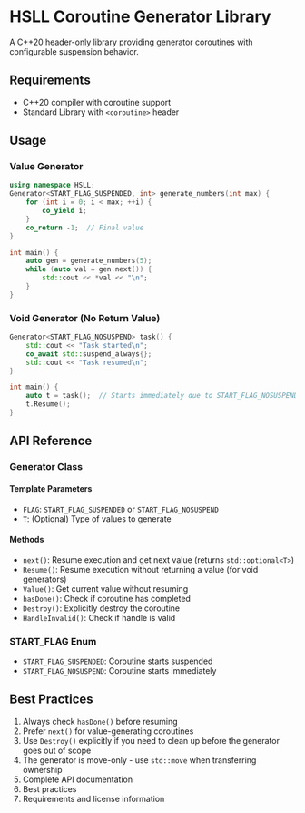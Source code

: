 # HSLL Coroutine Generator Library

A C++20 header-only library providing generator coroutines with configurable suspension behavior.

## Requirements

- C++20 compiler with coroutine support
- Standard Library with `<coroutine>` header

## Usage

### Value Generator
```cpp
using namespace HSLL;
Generator<START_FLAG_SUSPENDED, int> generate_numbers(int max) {
    for (int i = 0; i < max; ++i) {
        co_yield i;
    }
    co_return -1;  // Final value
}

int main() {
    auto gen = generate_numbers(5);
    while (auto val = gen.next()) {
        std::cout << *val << "\n";
    }
}
```

### Void Generator (No Return Value)

```cpp
Generator<START_FLAG_NOSUSPEND> task() {
    std::cout << "Task started\n";
    co_await std::suspend_always{};
    std::cout << "Task resumed\n";
}

int main() {
    auto t = task();  // Starts immediately due to START_FLAG_NOSUSPEND
    t.Resume();
}
```

## API Reference

### Generator Class

#### Template Parameters
- `FLAG`: `START_FLAG_SUSPENDED` or `START_FLAG_NOSUSPEND`
- `T`: (Optional) Type of values to generate

#### Methods
- `next()`: Resume execution and get next value (returns `std::optional<T>`)
- `Resume()`: Resume execution without returning a value (for void generators)
- `Value()`: Get current value without resuming
- `hasDone()`: Check if coroutine has completed
- `Destroy()`: Explicitly destroy the coroutine
- `HandleInvalid()`: Check if handle is valid

### START_FLAG Enum
- `START_FLAG_SUSPENDED`: Coroutine starts suspended
- `START_FLAG_NOSUSPEND`: Coroutine starts immediately

## Best Practices

1. Always check `hasDone()` before resuming
2. Prefer `next()` for value-generating coroutines
3. Use `Destroy()` explicitly if you need to clean up before the generator goes out of scope
4. The generator is move-only - use `std::move` when transferring ownership
3. Complete API documentation
4. Best practices
5. Requirements and license information
